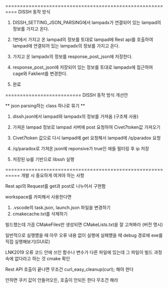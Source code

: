 ==========================================================
DISSH 동작 방식

1. DISSH_SETTING_JSON_PARSING에서 lampadx가 연결되어 있는 lampad의 정보를 가지고 온다.

2. 1번에서 가지고 온 lampad의 정보를 토대로 lampad에 Rest api를 호출하여 lampad에 연결되어 있는 lampadx의 정보를 가지고 온다.

3. 가지고 온 lampadx의 정보를 response_post_json에 저장한다.

4. response_post_json에 저장되어 있는 정보를 토대로 lampadx에 접근하여 cage와 Faklient를 변경한다.

5. 완료

==========================
DISSH 동작 방식 개선안

**
json parsing하는 class 하나로 묶기
**

1. dissh.json에서 lampad와 lampadx의 정보를 가져옴 (구조체 사용)

2. 가져온 lampad 정보로 lampad 서버에 post 요청하여 Civet7token값 가져오기

3. Civet7token 값으로 다시 lampad에 get 요청해서 lampad에 /q/paradox 요청

4. /q/paradox로 가져온 json에 reponsive가 true인 애들 필터링 후 ip 저장

5. 저장된 ip를 기반으로 libssh 실행

===========================================================
개발 시 중요하게 여겨야 하는 사항

Rest api의 Request를 get과 post로 나누어서 구현함

workspace를 카피해서 사용한다면
1. .vscode의 task.json, launch.json 파일을 변경하기
2. cmakecache.txt를 삭제하기

빌드했는데 가끔 CMakeFiles만 생성되면 CMakeLists.txt을 잘 고쳐봐라 (버전 명시)

일반적으로 실행헀을 때 아무 오류 내용 없이 실행에 실패헀을 때 debug 경로에 exe를 직접 실행해보기(GUI로)

LNK2019 오류
코드 안에 쓰인 함수나 변수가 다른 파일에 있는데 그 파일이 빌드 과정속에 없다라고 하는 것
cmake 확인

Rest API 호출이 끝나면 무조건
curl_easy_cleanup(curl);
해야 한다

안하면 쿠키 값이 안들어오든, 호출이 안되든 한다 무조건 해라
